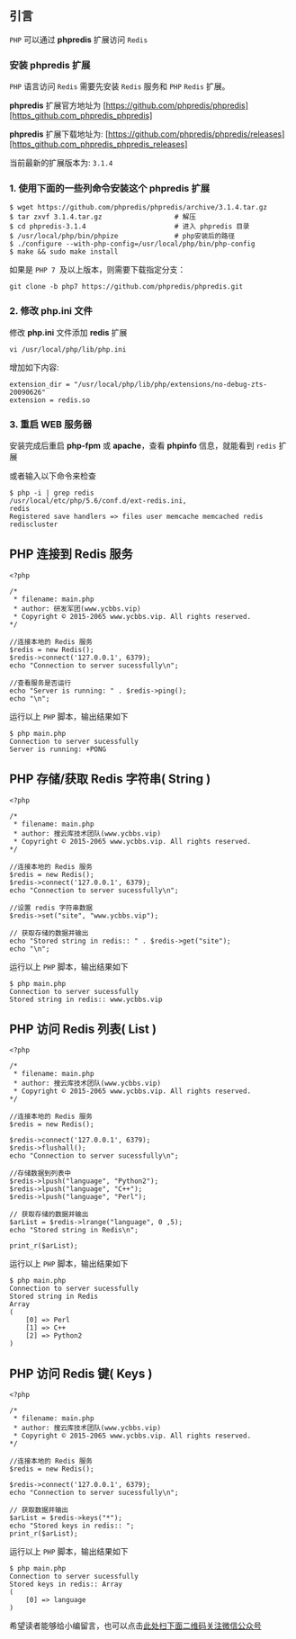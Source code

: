 ## 引言
`PHP` 可以通过 **phpredis** 扩展访问 `Redis`

### 安装 phpredis 扩展 ###

`PHP` 语言访问 `Redis` 需要先安装 `Redis` 服务和 `PHP` `Redis` 扩展。

**phpredis** 扩展官方地址为 [https://github.com/phpredis/phpredis][https_github.com_phpredis_phpredis]

**phpredis** 扩展下载地址为: [https://github.com/phpredis/phpredis/releases][https_github.com_phpredis_phpredis_releases]

当前最新的扩展版本为: `3.1.4`

### 1. 使用下面的一些列命令安装这个 phpredis 扩展 ###

```
$ wget https://github.com/phpredis/phpredis/archive/3.1.4.tar.gz
$ tar zxvf 3.1.4.tar.gz                  # 解压
$ cd phpredis-3.1.4                      # 进入 phpredis 目录
$ /usr/local/php/bin/phpize              # php安装后的路径
$ ./configure --with-php-config=/usr/local/php/bin/php-config
$ make && sudo make install
```

如果是 `PHP 7 `及以上版本，则需要下载指定分支：

```
git clone -b php7 https://github.com/phpredis/phpredis.git
```

### 2. 修改 php.ini 文件 ###

修改 **php.ini** 文件添加 **redis** 扩展

```
vi /usr/local/php/lib/php.ini
```

增加如下内容:

```
extension_dir = "/usr/local/php/lib/php/extensions/no-debug-zts-20090626"
extension = redis.so
```

### 3. 重启 WEB 服务器 ###

安装完成后重启 **php-fpm** 或 **apache**，查看 **phpinfo** 信息，就能看到 `redis` 扩展

或者输入以下命令来检查

```
$ php -i | grep redis
/usr/local/etc/php/5.6/conf.d/ext-redis.ini,
redis
Registered save handlers => files user memcache memcached redis rediscluster 
```

## PHP 连接到 Redis 服务 ##

```
<?php

/*
 * filename: main.php
 * author: 研发军团(www.ycbbs.vip)
 * Copyright © 2015-2065 www.ycbbs.vip. All rights reserved.
*/

//连接本地的 Redis 服务
$redis = new Redis();
$redis->connect('127.0.0.1', 6379);
echo "Connection to server sucessfully\n";

//查看服务是否运行
echo "Server is running: " . $redis->ping();
echo "\n";
```

运行以上 `PHP` 脚本，输出结果如下

```
$ php main.php
Connection to server sucessfully
Server is running: +PONG
```

## PHP 存储/获取 Redis 字符串( String ) ##

```
<?php

/*
 * filename: main.php
 * author: 搜云库技术团队(www.ycbbs.vip)
 * Copyright © 2015-2065 www.ycbbs.vip. All rights reserved.
*/

//连接本地的 Redis 服务
$redis = new Redis();
$redis->connect('127.0.0.1', 6379);
echo "Connection to server sucessfully\n";

//设置 redis 字符串数据
$redis->set("site", "www.ycbbs.vip");

// 获取存储的数据并输出
echo "Stored string in redis:: " . $redis->get("site");
echo "\n";
```

运行以上 `PHP` 脚本，输出结果如下

```
$ php main.php
Connection to server sucessfully
Stored string in redis:: www.ycbbs.vip
```

## PHP 访问 Redis 列表( List ) ##

```
<?php

/*
 * filename: main.php
 * author: 搜云库技术团队(www.ycbbs.vip)
 * Copyright © 2015-2065 www.ycbbs.vip. All rights reserved.
*/

//连接本地的 Redis 服务
$redis = new Redis();

$redis->connect('127.0.0.1', 6379);
$redis->flushall();
echo "Connection to server sucessfully\n";

//存储数据到列表中
$redis->lpush("language", "Python2");
$redis->lpush("language", "C++");
$redis->lpush("language", "Perl");

// 获取存储的数据并输出
$arList = $redis->lrange("language", 0 ,5);
echo "Stored string in Redis\n";

print_r($arList);
```

运行以上 `PHP` 脚本，输出结果如下

```
$ php main.php
Connection to server sucessfully
Stored string in Redis
Array
(
    [0] => Perl
    [1] => C++
    [2] => Python2
)
```

## PHP 访问 Redis 键( Keys ) ##

```
<?php

/*
 * filename: main.php
 * author: 搜云库技术团队(www.ycbbs.vip)
 * Copyright © 2015-2065 www.ycbbs.vip. All rights reserved.
*/

//连接本地的 Redis 服务
$redis = new Redis();

$redis->connect('127.0.0.1', 6379);
echo "Connection to server sucessfully\n";

// 获取数据并输出
$arList = $redis->keys("*");
echo "Stored keys in redis:: ";
print_r($arList);
```

运行以上 `PHP` 脚本，输出结果如下

```
$ php main.php
Connection to server sucessfully
Stored keys in redis:: Array
(
    [0] => language
)
```


[https_github.com_phpredis_phpredis]: https://github.com/phpredis/phpredis
[https_github.com_phpredis_phpredis_releases]: https://github.com/phpredis/phpredis/releases


希望读者能够给小编留言，也可以点击[此处扫下面二维码关注微信公众号](https://www.ycbbs.vip/?p=28 "此处扫下面二维码关注微信公众号")